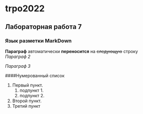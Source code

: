 trpo2022
============

Лабораторная работа 7
------------------------

### Язык разметки MarkDown

**Параграф**
aвтоматически __переносится__ на ~~следующую~~ строку
*Параграф 2*

_Параграф 3_

####Нумерованный список

1. Первый пункт.
   1. подпункт 1.
   1. подпункт 2.
1. Второй пункт. 
1. Третий пункт

